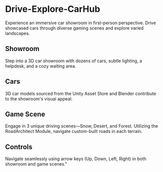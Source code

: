# Drive-Explore-CarHub
Experience an immersive car showroom in first-person perspective. Drive showcased cars through diverse gaming scenes and explore varied landscapes.

## Showroom
Step into a 3D car showroom with dozens of cars, subtle lighting, a helpdesk, and a cozy waiting area.

## Cars
3D car models sourced from the Unity Asset Store and Blender contribute to the showroom's visual appeal.

## Game Scene
Engage in 3 unique driving scenes—Snow, Desert, and Forest. Utilizing the RoadArchitect Module, navigate custom-built roads in each terrain.

## Controls
Navigate seamlessly using arrow keys (Up, Down, Left, Right) in both showroom and game scenes."
